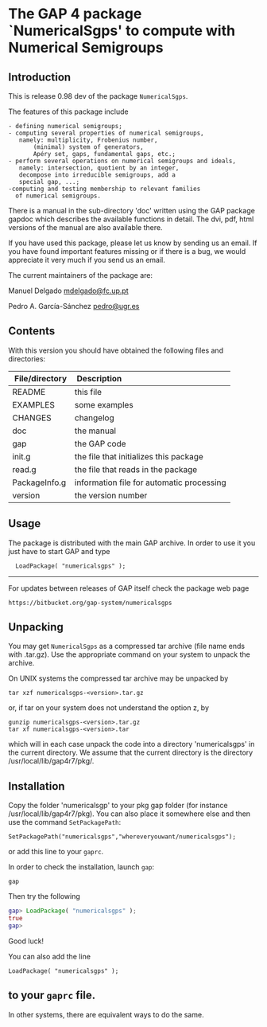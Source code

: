 The GAP 4 package `NumericalSgps' to compute with Numerical Semigroups
======================================================================

Introduction
------------

This is release 0.98 dev of  the package `NumericalSgps`.

The features of this package include

	- defining numerical semigroups;
	- computing several properties of numerical semigroups,
	   namely: multiplicity, Frobenius number,
           (minimal) system of generators,
           Apéry set, gaps, fundamental gaps, etc.;
	- perform several operations on numerical semigroups and ideals,
	   namely: intersection, quotient by an integer,
	   decompose into irreducible semigroups, add a
	   special gap, ...;
	-computing and testing membership to relevant families 
	  of numerical semigroups.

There is a manual in the sub-directory 'doc' written using the GAP package
gapdoc which describes the available functions in detail. The dvi, pdf, html
versions of the manual are also available there.

If you have used this package, please let us know by sending
us an email.  If you  have found important features missing or if there is a
bug, we would appreciate it very much if you send us an email.

The current maintainers of the package are:

Manuel Delgado			<mdelgado@fc.up.pt>

Pedro A. García-Sánchez		<pedro@ugr.es>

Contents
--------
With this version you should have obtained the following files and
directories:

| File/directory | Description |
|:-----|:------|
|README |   this file|
|EXAMPLES|	some examples|
|CHANGES|	changelog|
|doc  |	the manual|
|gap  |the GAP code|
|init.g| the file that initializes this package|
|read.g |         		the file that reads in the package|
|PackageInfo.g	| information file for automatic processing|
|version	|the version number|

Usage
-----
The package is distributed with the main GAP archive. In order to use it you
just have to start GAP and type

      LoadPackage( "numericalsgps" );

-----

For updates between releases of GAP itself check the package web page

	https://bitbucket.org/gap-system/numericalsgps

Unpacking
---------

You may get `NumericalSgps` as a compressed tar archive (file name ends with
.tar.gz). Use the  appropriate  command  on  your system   to unpack the
archive.

On UNIX systems the compressed tar archive may be unpacked by

    tar xzf numericalsgps-<version>.tar.gz

or, if tar on your system does not understand the option z, by

    gunzip numericalsgps-<version>.tar.gz
    tar xf numericalsgps-<version>.tar

which will in each case unpack the code into a directory 'numericalsgps'
in the current directory. We assume that the current directory is the
directory /usr/local/lib/gap4r7/pkg/.

Installation
------------

Copy the folder 'numericalsgp' to your pkg gap folder (for instance /usr/local/lib/gap4r7/pkg). 
You can also place it somewhere else and then use the command `SetPackagePath`:

	SetPackagePath("numericalsgps","whereveryouwant/numericalsgps"); 

or add this line to your `gaprc`.

In order to check the installation, launch `gap`:

	gap 

Then try the following
```gap
gap> LoadPackage( "numericalsgps" );
true
gap>
```
Good luck!

You can also add the line 

	LoadPackage( "numericalsgps" );

to your `gaprc` file.
----------

In other systems, there are equivalent ways to do the same.